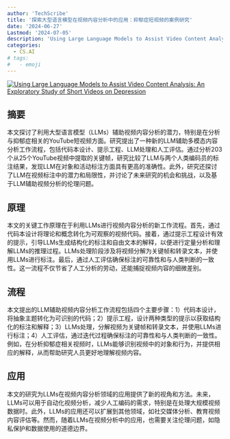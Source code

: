 ```yaml
---
author: 'TechScribe'
title: '探索大型语言模型在视频内容分析中的应用：抑郁症短视频的案例研究'
date: '2024-06-27'
Lastmod: '2024-07-05'
description: 'Using Large Language Models to Assist Video Content Analysis: An Exploratory Study of Short Videos on Depression'
categories:
  - CS.AI
# tags:
#   - emoji
---
```


[![Using Large Language Models to Assist Video Content Analysis: An Exploratory Study of Short Videos on Depression](https://arxiv-research-1301205113.cos.ap-guangzhou.myqcloud.com/images/2406.19528v1.pdf_0.jpg)](https://arxiv.org/abs/2406.19528v1)

## 摘要

本文探讨了利用大型语言模型（LLMs）辅助视频内容分析的潜力，特别是在分析与抑郁症相关的YouTube短视频方面。研究提出了一种新的LLM辅助多模态内容分析工作流程，包括代码本设计、提示工程、LLM处理和人工评估。通过分析203个从25个YouTube视频中提取的关键帧，研究比较了LLM与两个人类编码员的标注结果，发现LLM在对象和活动标注方面具有更高的准确性。此外，研究还探讨了LLM在视频标注中的潜力和局限性，并讨论了未来研究的机会和挑战，以及基于LLM辅助视频分析的伦理问题。<!--more-->

## 原理

本文的关键工作原理在于利用LLMs进行视频内容分析的新工作流程。首先，通过代码本设计将理论和概念转化为可观察的视频代码。接着，通过提示工程设计有效的提示，引导LLMs生成结构化的标注和自由文本的解释，以便进行定量分析和理解LLMs的推理过程。LLMs处理阶段涉及将视频分解为关键帧和转录文本，并使用LLMs进行标注。最后，通过人工评估确保标注的可靠性和与人类判断的一致性。这一流程不仅节省了人工分析的劳动，还能捕捉视频内容的细微差别。

## 流程

本文提出的LLM辅助视频内容分析工作流程包括四个主要步骤：1）代码本设计，将抽象主题转化为可识别的代码；2）提示工程，设计两种类型的提示以获取结构化的标注和解释；3）LLMs处理，分解视频为关键帧和转录文本，并使用LLMs进行标注；4）人工评估，通过迭代过程确保标注的可靠性和与人类判断的一致性。例如，在分析抑郁症相关视频时，LLMs能够识别视频中的对象和行为，并提供相应的解释，从而帮助研究人员更好地理解视频内容。

## 应用

本文的研究为LLMs在视频内容分析领域的应用提供了新的视角和方法。未来，LLMs可以用于自动化视频分析，减少人工编码的需求，特别是在处理大规模视频数据时。此外，LLMs的应用还可以扩展到其他领域，如社交媒体分析、教育视频内容评估等。然而，随着LLMs在视频分析中的应用，也需要关注伦理问题，如隐私保护和数据使用的道德边界。